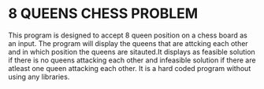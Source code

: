# 8 QUEENS CHESS PROBLEM
This program is designed to accept 8 queen position on a chess board as an input. The program will display the queens that are attcking each other and in which position the queens are sitauted.It displays as feasible solution if there is no queens attacking each other and infeasible solution if there are atleast one queen attacking each other. It is a hard coded program without using any libraries.
